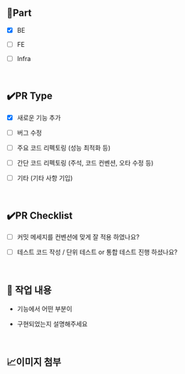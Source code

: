<!-- 제목 : convention: 기능명
  ex) [FEAT] : pull request template-->

## 📝Part
- [x] BE
- [ ] FE
- [ ] Infra

  <br/>

## ✔️PR Type
- [x] 새로운 기능 추가
- [ ] 버그 수정
- [ ] 주요 코드 리펙토링 (성능 최적화 등)
- [ ] 간단 코드 리펙토링 (주석, 코드 컨벤션, 오타 수정 등)
- [ ] 기타 (기타 사항 기입)

  <br/>

## ✔️PR Checklist
- [ ] 커밋 메세지를 컨벤션에 맞게 잘 적용 하였나요?
- [ ] 테스트 코드 작성 / 단위 테스트 or 통합 테스트 진행 하셨나요?

  <br/>

## 🔎 작업 내용

<!--#{Issue번호} + Enter
ex) #17
이슈와 PR 연결을 위해 사용합니다!-->

- 기능에서 어떤 부분이
- 구현되었는지 설명해주세요

  <br/>

## 📈이미지 첨부
